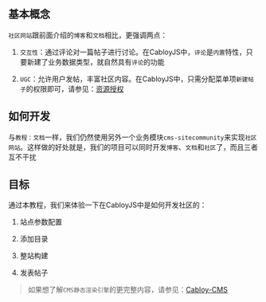 ## 基本概念

`社区网站`跟前面介绍的`博客`和`文档`相比，更强调两点：

1. `交互性`：通过评论对一篇帖子进行讨论。在CabloyJS中，`评论`是`内置`特性，只要新建了业务数据类型，就自然具有`评论`的功能

2. `UGC`：允许用户发帖，丰富社区内容。在CabloyJS中，只需分配菜单项`新建帖子`的权限即可，请参见：[资源授权](https://cabloy.com/zh-cn/articles/3ee7506df8a04800b021b01e94ee3994.html)

## 如何开发

与`教程：文档`一样，我们仍然使用另外一个业务模块`cms-sitecommunity`来实现`社区网站`。这样做的好处就是，我们的项目可以同时开发`博客`、`文档`和`社区`了，而且三者互不干扰

## 目标

通过本教程，我们来体验一下在CabloyJS中是如何开发社区的：

1. 站点参数配置

2. 添加目录

3. 整站构建

4. 发表帖子

> 如果想了解`CMS静态渲染引擎`的更完整内容，请参见：[Cabloy-CMS](https://cabloy.com/zh-cn/articles/cms-introduce.html)